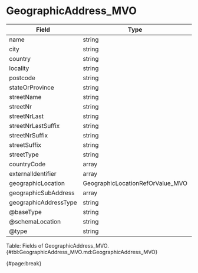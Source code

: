 <!--
    ATTENTION: This file was generated via gradle!
               Do NOT manually edit this file! Any such changes will be overwritten!
-->

# GeographicAddress_MVO

| Field | Type | Format | Required |
| ------- | ------- | ------- | --- |
| name | string | N/A | No |
| city | string | N/A | No |
| country | string | N/A | No |
| locality | string | N/A | No |
| postcode | string | N/A | No |
| stateOrProvince | string | N/A | No |
| streetName | string | N/A | No |
| streetNr | string | N/A | No |
| streetNrLast | string | N/A | No |
| streetNrLastSuffix | string | N/A | No |
| streetNrSuffix | string | N/A | No |
| streetSuffix | string | N/A | No |
| streetType | string | N/A | No |
| countryCode | array | StandardIdentifier_MVO | No |
| externalIdentifier | array | ExternalIdentifier_MVO | No |
| geographicLocation | GeographicLocationRefOrValue_MVO | N/A | No |
| geographicSubAddress | array | GeographicSubAddress_MVO | No |
| geographicAddressType | string | N/A | No |
| @baseType | string | N/A | No |
| @schemaLocation | string | N/A | No |
| @type | string | "GeographicAddress" | Yes |

Table: Fields of GeographicAddress_MVO. {#tbl:GeographicAddress_MVO.md:GeographicAddress_MVO}

{#page:break}

